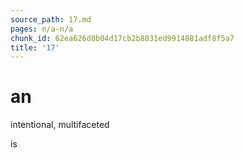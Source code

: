```yaml
---
source_path: 17.md
pages: n/a-n/a
chunk_id: 62ea626d0b04d17cb2b8831ed9914881adf8f5a7
title: '17'
---
```

# an

intentional, multifaceted

is
